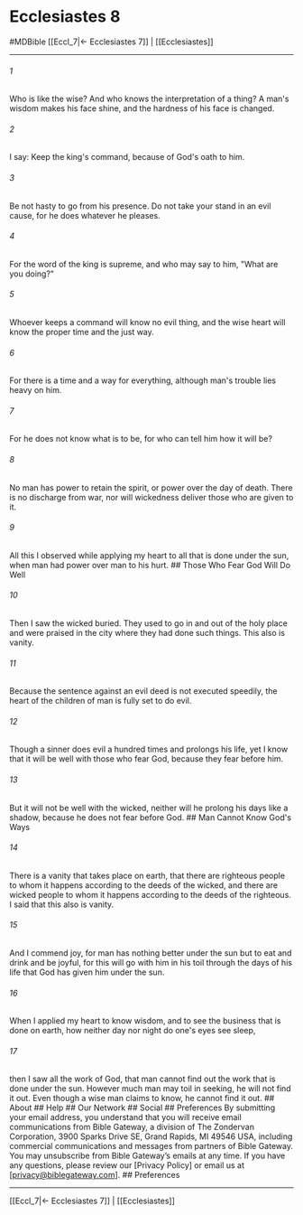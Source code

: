 # Ecclesiastes 8
#MDBible
[[Eccl_7|← Ecclesiastes 7]] | [[Ecclesiastes]]

***


###### 1 
Who is like the wise? And who knows the interpretation of a thing? A man's wisdom makes his face shine, and the hardness of his face is changed. 

###### 2 
I say: Keep the king's command, because of God's oath to him. 

###### 3 
Be not hasty to go from his presence. Do not take your stand in an evil cause, for he does whatever he pleases. 

###### 4 
For the word of the king is supreme, and who may say to him, "What are you doing?" 

###### 5 
Whoever keeps a command will know no evil thing, and the wise heart will know the proper time and the just way. 

###### 6 
For there is a time and a way for everything, although man's trouble lies heavy on him. 

###### 7 
For he does not know what is to be, for who can tell him how it will be? 

###### 8 
No man has power to retain the spirit, or power over the day of death. There is no discharge from war, nor will wickedness deliver those who are given to it. 

###### 9 
All this I observed while applying my heart to all that is done under the sun, when man had power over man to his hurt. ## Those Who Fear God Will Do Well 

###### 10 
Then I saw the wicked buried. They used to go in and out of the holy place and were praised in the city where they had done such things. This also is vanity. 

###### 11 
Because the sentence against an evil deed is not executed speedily, the heart of the children of man is fully set to do evil. 

###### 12 
Though a sinner does evil a hundred times and prolongs his life, yet I know that it will be well with those who fear God, because they fear before him. 

###### 13 
But it will not be well with the wicked, neither will he prolong his days like a shadow, because he does not fear before God. ## Man Cannot Know God's Ways 

###### 14 
There is a vanity that takes place on earth, that there are righteous people to whom it happens according to the deeds of the wicked, and there are wicked people to whom it happens according to the deeds of the righteous. I said that this also is vanity. 

###### 15 
And I commend joy, for man has nothing better under the sun but to eat and drink and be joyful, for this will go with him in his toil through the days of his life that God has given him under the sun. 

###### 16 
When I applied my heart to know wisdom, and to see the business that is done on earth, how neither day nor night do one's eyes see sleep, 

###### 17 
then I saw all the work of God, that man cannot find out the work that is done under the sun. However much man may toil in seeking, he will not find it out. Even though a wise man claims to know, he cannot find it out. ## About ## Help ## Our Network ## Social ## Preferences By submitting your email address, you understand that you will receive email communications from Bible Gateway, a division of The Zondervan Corporation, 3900 Sparks Drive SE, Grand Rapids, MI 49546 USA, including commercial communications and messages from partners of Bible Gateway. You may unsubscribe from Bible Gateway&rsquo;s emails at any time. If you have any questions, please review our [Privacy Policy] or email us at [privacy@biblegateway.com]. ## Preferences

***

[[Eccl_7|← Ecclesiastes 7]] | [[Ecclesiastes]]

